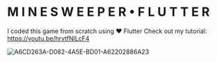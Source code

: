 # M I N E S W E E P E R • F L U T T E R

I coded this game from scratch using ♥ Flutter Check out my tutorial: https://youtu.be/hrvtfNlLcF4

![A6CD263A-D082-4A5E-BD01-A62202886A23](https://user-images.githubusercontent.com/29016489/143785423-1d0b8413-0788-4f89-a7e8-923f17820421.JPG)
